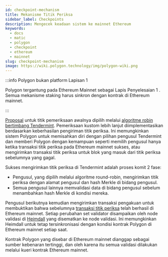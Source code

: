 ```yaml
---
id: checkpoint-mechanism
title: Mekanisme Titik Periksa
sidebar_label: Checkpoints
description: Mengecek keadaan sistem ke mainnet Ethereum
keywords:
  - docs
  - matic
  - polygon
  - checkpoint
  - ethereum
  - mainnet
slug: checkpoint-mechanism
image: https://wiki.polygon.technology/img/polygon-wiki.png
---
```


:::info Polygon bukan platform Lapisan 1

Polygon tergantung pada Ethereum Mainnet sebagai Lapis Penyelesaian 1 . Semua mekanisme staking harus sinkron dengan kontrak di Ethereum mainnet.

:::

[Proposal](/docs/maintain/glossary.md#proposer) untuk titik pemeriksaan awalnya dipilih melalui [algoritme robin bertimbang Tendermint](https://docs.tendermint.com/master/spec/consensus/proposer-selection.html). Pemeriksaan kustom lebih lanjut diimplementasikan berdasarkan keberhasilan pengiriman titik periksa. Ini memungkinkan sistem Polygon untuk memisahkan diri dengan pilihan pengusul Tendermint dan memberi Polygon dengan kemampuan seperti memilih pengusul hanya ketika transaksi titik periksa pada Ethereum mainnet sukses, atau mengirimkan transaksi titik periksa untuk blok yang masuk dari titik periksa sebelumnya yang gagal.

Sukses mengirimkan titik periksa di Tendermint adalah proses komit 2 fase:

* Pengusul, yang dipilih melalui algoritme round-robin, mengirimkan titik periksa dengan alamat pengusul dan hash Merkle di bidang pengusul.
* Semua pengusul lainnya memvalidasi data di bidang pengusul sebelum menambahkan hash Merkle di kondisi mereka.

Pengusul berikutnya kemudian mengirimkan transaksi pengakuan untuk membuktikan bahwa sebelumnya [transaksi titik periksa](/docs/maintain/glossary.md#checkpoint-transaction) telah berhasil di Ethereum mainnet. Setiap perubahan set validator disampaikan oleh node validasi di [Heimdall](/docs/maintain/glossary.md#heimdall) yang disematkan ke node validasi. Ini memungkinkan Heimdall untuk tetap tersinkronisasi dengan kondisi kontrak Polygon di Ethereum mainnet setiap saat.

Kontrak Polygon yang disebar di Ethereum mainnet dianggap sebagai sumber kebenaran tertinggi, dan oleh karena itu semua validasi dilakukan melalui kueri kontrak Ethereum mainnet.
